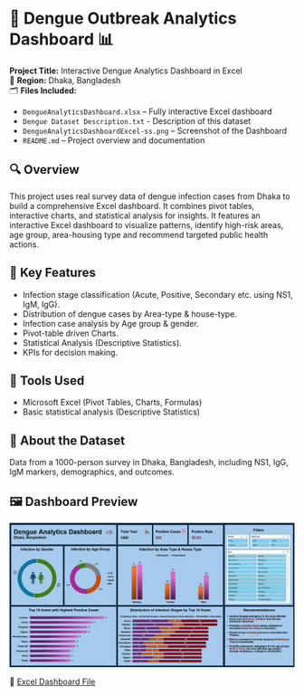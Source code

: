 # 🦟 Dengue Outbreak Analytics Dashboard 📊

**Project Title:** Interactive Dengue Analytics Dashboard in Excel  
📍 **Region:** Dhaka, Bangladesh  
🗂️ **Files Included:**
- `DengueAnalyticsDashboard.xlsx` – Fully interactive Excel dashboard
- `Dengue Dataset Description.txt` - Description of this dataset
- `DengueAnalyticsDashboardExcel-ss.png` – Screenshot of the Dashboard
- `README.md` – Project overview and documentation

## 🔍 Overview
This project uses real survey data of dengue infection cases from Dhaka to build a comprehensive Excel dashboard. It combines pivot tables, interactive charts, and statistical analysis for insights. It features an interactive Excel dashboard to visualize patterns, identify high-risk areas, age group, area-housing type and recommend targeted public health actions.

## 📌 Key Features
- Infection stage classification (Acute, Positive, Secondary etc. using NS1, IgM, IgG).
- Distribution of dengue cases by Area-type & house-type.
- Infection case analysis by Age group & gender.
- Pivot-table driven Charts.
- Statistical Analysis (Descriptive Statistics).
- KPIs for decision making.

## 📌 Tools Used
- Microsoft Excel (Pivot Tables, Charts, Formulas)
- Basic statistical analysis (Descriptive Statistics)

## 🧠 About the Dataset
Data from a 1000-person survey in Dhaka, Bangladesh, including NS1, IgG, IgM markers, demographics, and outcomes.

## 🖼️ Dashboard Preview
![Dashboard Screenshot](Dashboard-ss.png)

📄 [Excel Dashboard File](DengueAnalyticsDashboard.xlsx)
